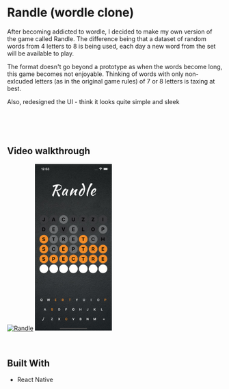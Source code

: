 # Randle (wordle clone)

After becoming addicted to wordle, I decided to make my own version of the game called Randle. The difference being that a dataset of random words from 4 letters to 8 is being used, each day a new word from the set will be available to play.

The format doesn't go beyond a prototype as when the words become long, this game becomes not enjoyable. Thinking of words with only non-exlcuded letters (as in the original game rules) of 7 or 8 letters is taxing at best.

Also, redesigned the UI - think it looks quite simple and sleek


<br/>





<br/>



<br/>

## Video walkthrough

[![Randle](http://img.youtube.com/vi/6BBU-4sTHY8/0.jpg)](http://www.youtube.com/watch?v=6BBU-4sTHY8 "Randle")
<img src="https://github.com/carlhtech/carlhtech/blob/main/Images/Randle_1.png" width="180"/>&nbsp;&nbsp;







<br/>


## Built With

* React Native









